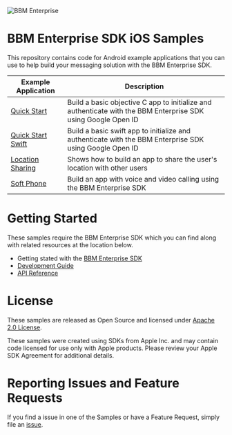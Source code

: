![BBM Enterprise](http://help.blackberry.com/resources/images/products/enterprise-bbm-sdk.png)

# BBM Enterprise SDK iOS Samples

This repository contains code for Android example applications that you can use to help build your messaging solution with the BBM Enterprise SDK.

| Example Application                      | Description                              |
| ---------------------------------------- | ---------------------------------------- |
| [Quick Start](https://developer.blackberry.com/files/bbm-enterprise/documents/guide/html/examples/ios/QuickStart/README.html)      | Build a basic objective C app to initialize and authenticate with the BBM Enterprise SDK using Google Open ID |
| [Quick Start Swift](https://developer.blackberry.com/files/bbm-enterprise/documents/guide/html/examples/ios/QuickStartSwift/README.html)     | Build a basic swift app to initialize and authenticate with the BBM Enterprise SDK using Google Open ID |
| [Location Sharing](https://developer.blackberry.com/files/bbm-enterprise/documents/guide/html/examples/ios/LocationSharing/README.html) | Shows how to build an app to share the user's location with other users |
| [Soft Phone](https://developer.blackberry.com/files/bbm-enterprise/documents/guide/html/examples/ios/SoftPhone/README.html) | 	Build an app with voice and video calling using the BBM Enterprise SDK|

# Getting Started

These samples require the BBM Enterprise SDK which you can find along with related resources at the location below.
    
* Getting stated with the [BBM Enterprise SDK](http://community.blackberry.com/bbm-enterprise)
* [Development Guide](https://developer.blackberry.com/files/bbm-enterprise/documents/guide/html/index.html)
* [API Reference](https://developer.blackberry.com/files/bbm-enterprise/documents/reference/ios/index.html)

# License

These samples are released as Open Source and licensed under [Apache 2.0 License](http://www.apache.org/licenses/LICENSE-2.0.html).  

These samples were created using SDKs from Apple Inc. and may contain code licensed for use only with Apple products. 
Please review your Apple SDK Agreement for additional details. 

# Reporting Issues and Feature Requests

If you find a issue in one of the Samples or have a Feature Request, simply file an [issue](https://github.com/blackberry/bbme-sdk-ios-samples/issues).

